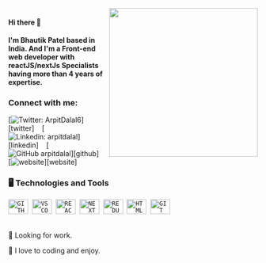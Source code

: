 <img src='https://user-images.githubusercontent.com/107703448/206416359-899b765f-36d0-438f-8ca3-0497f9c6c904.jpg' width="300px" align="right"/> 

#### Hi there 👋

#### I'm Bhautik Patel based in India. And I'm a Front-end web developer with reactJS/nextJs Specialists having more than 4 years of expertise.

<!-- ### Here is my portfolio website: <a href="https://lucasboscariole.com/" target="_blank"><b>Lucas Boscariole Silva.</b></a> -->

### Connect with me:

[![Twitter: ArpitDalal6](https://img.shields.io/twitter/follow/theMagicDev?style=social)][twitter]&nbsp;&nbsp;&nbsp;
[![Linkedin: arpitdalal](https://img.shields.io/badge/-arpitdalal-blue?style=flat&logo=Linkedin&logoColor=white&link=https://www.linkedin.com/in/arpitdalal/)][linkedin]&nbsp;&nbsp;&nbsp;
[![GitHub arpitdalal](https://img.shields.io/github/followers/arpitdalal?label=follow&style=social)][github]&nbsp;&nbsp;&nbsp;
[![website](https://img.shields.io/badge/Portfolio%20Website-arpitdalal.dev-2648ff?style=flat&logo=google-chrome&logoColor=ffffff)][website]


### 🖥️ Technologies and Tools 

<code><img width="40px" height="30" src="https://user-images.githubusercontent.com/107703448/206360547-5d5c8a15-7553-4da3-9c02-f4047894c41e.svg" title = "GITHUB"/></code>&nbsp; 
<code><img width="40px" height="30" src="https://user-images.githubusercontent.com/107703448/206360550-2a16abe4-1421-42de-a442-0255af442ab1.svg" title = "VSCODE"/></code>&nbsp; 
<code><img width="40px" height="30" src="https://user-images.githubusercontent.com/107703448/206360544-22d938d5-2821-4f6a-af4c-928b7777cdba.svg" title = "REACTJS"/></code>&nbsp;
<code><img width="40px" height="30" src="https://user-images.githubusercontent.com/107703448/206360542-d03531ec-b9bf-48c1-8933-d621e27b336d.svg" title = "NEXTJS"/></code>&nbsp;
<code><img width="40px" height="30" src="https://user-images.githubusercontent.com/107703448/206360538-ce273fe5-702c-4e18-98f4-fc2220e7dc18.svg"  title='REDUX'/></code>&nbsp; 
<code><img width="40px" height="30" src="https://user-images.githubusercontent.com/107703448/206361298-f5af91da-e764-4943-a3ee-ce842b29f1a0.svg" title = "HTML5"/></code>&nbsp;
<code><img width="40px" height="30" src="https://user-images.githubusercontent.com/107703448/206360553-3e6b3603-cec2-45fe-8a4d-0a25b861d596.svg" title = "GIT"/></code>&nbsp; 
<br/>
<br/>

<div display="inline-block">
 <p align="left">🤖 Looking for work.</p> 
 <p align="left">🧳 I love to coding and enjoy.</p>
</div>

<br/>

<!-- ##### I'm currently learning

<code><img src="https://cdn.jsdelivr.net/gh/devicons/devicon/icons/nodejs/nodejs-original-wordmark.svg"  width='30' height='30' title='NODE'/></code>&nbsp; -->
